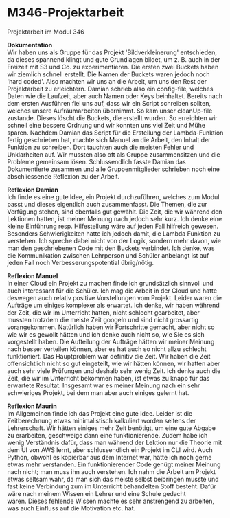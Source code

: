 # M346-Projektarbeit
Projektarbeit im Modul 346

**Dokumentation**  
Wir haben uns als Gruppe für das Projekt 'Bildverkleinerung' entschieden, da dieses spannend klingt und gute Grundlagen bildet, um z. B. auch in der Freizeit mit S3 und Co. zu experimentieren.
Die ersten zwei Buckets haben wir ziemlich schnell erstellt. Die Namen der Buckets waren jedoch noch 'hard coded'. Also machten wir uns an die Arbeit, um uns den Rest der Projektarbeit zu erleichtern. Damian schrieb also ein config-file, welches Daten wie die Laufzeit, aber auch Namen oder Keys beinhaltet.
Bereits nach dem ersten Ausführen fiel uns auf, dass wir ein Script schreiben sollten, welches unsere Aufräumarbeiten übernimmt. So kam unser cleanUp-file zustande. Dieses löscht die Buckets, die erstellt wurden. So erreichten wir schnell eine bessere Ordnung und wir konnten uns viel Zeit und Mühe sparen.
Nachdem Damian das Script für die Erstellung der Lambda-Funktion fertig geschrieben hat, machte sich Manuel an die Arbeit, den Inhalt der Funktion zu schreiben. Dort tauchten auch die meisten Fehler und Unklarheiten auf. Wir mussten also oft als Gruppe zusammensitzen und die Probleme gemeinsam lösen.
Schlussendlich fasste Damian das Dokumentierte zusammen und alle Gruppenmitglieder schrieben noch eine abschliessende Reflexion zu der Arbeit.

   



**Reflexion Damian**  
  Ich finde es eine gute Idee, ein Projekt durchzuführen, welches zum Modul passt und dieses eigentlich auch zusammenfasst. Die Themen, die zur Verfügung stehen, sind ebenfalls gut gewählt. Die Zeit, die wir während den Lektionen hatten, ist meiner Meinung nach jedoch sehr kurz. Ich denke eine kleine Einführung resp. Hilfestellung wäre auf jeden Fall hilfreich gewesen. Besonders Schwierigkeiten hatte ich jedoch damit, die Lambda Funktion zu verstehen. Ich spreche dabei nicht von der Logik, sondern mehr davon, wie man den geschriebenen Code mit den Buckets verbindet. Ich denke, was die Kommunikation zwischen Lehrperson und Schüler anbelangt ist auf jeden Fall noch Verbesserungspotential übrig/nötig.


  **Reflexion Manuel**  
  In einer Cloud ein Projekt zu machen finde ich grundsätzlich sinnvoll und auch interessant für die Schüler. Ich mag die Arbeit in der Cloud und hatte deswegen auch relativ positive Vorstellungen vom Projekt. Leider waren die Aufträge um einiges komplexer als erwartet. Ich denke, wir haben während der Zeit, die wir im Unterricht hatten, nicht schlecht gearbeitet, aber mussten trotzdem die meiste Zeit googeln und sind nicht grossartig vorangekommen. Natürlich haben wir Fortschritte gemacht, aber nicht so wie wir es gewollt hätten und ich denke auch nicht so, wie Sie es sich vorgestellt haben. Die Aufteilung der Aufträge hätten wir meiner Meinung nach besser verteilen können, aber es hat auch so nicht allzu schlecht funktioniert. Das Hauptproblem war definitiv die Zeit. Wir haben die Zeit offensichtlich nicht so gut eingeteilt, wie wir hätten können, wir hatten aber auch sehr viele Prüfungen und deshalb sehr wenig Zeit. Ich denke auch die Zeit, die wir im Unterricht bekommen haben, ist etwas zu knapp für das erwartete Resultat. Insgesamt war es meiner Meinung nach ein sehr schwieriges Projekt, bei dem man aber auch einiges gelernt hat.  
  
  **Reflexion Maurin**  
  Im Allgemeinen finde ich das Projekt eine gute Idee. Leider ist die Zeitberechnung etwas minimalistisch kalkuliert worden seitens der Lehrerschaft. Wir hätten einiges mehr Zeit benötigt, um eine gute Abgabe zu erarbeiten, geschweige dann eine funktionierende. Zudem habe ich wenig Verständnis dafür, dass man während der Lektion nur die Theorie mit dem UI von AWS lernt, aber schlussendlich ein Projekt im CLI wird. Auch Python, obwohl es kopierbar aus dem Internet war, hätte ich noch gerne etwas mehr verstanden. Ein funktionierender Code genügt meiner Meinung nach nicht; man muss ihn auch verstehen. Ich nahm die Arbeit am Projekt etwas seltsam wahr, da man sich das meiste selbst beibringen musste und fast keine Verbindung zum im Unterricht behandelten Stoff besteht. Dafür wäre nach meinem Wissen ein Lehrer und eine Schule gedacht wären. Dieses fehlende Wissen machte es sehr anstrengend zu arbeiten, was auch Einfluss auf die Motivation etc. hat.

